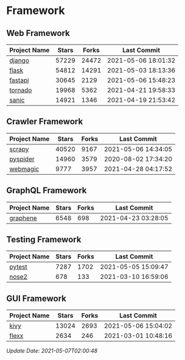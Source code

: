 # Framework

## Web Framework
| Project Name | Stars | Forks | Last Commit |
| ------------ | ----- | ----- | ----------- |
| [django](https://github.com/django/django) | 57229 | 24472 | 2021-05-06 18:01:32 |
| [flask](https://github.com/pallets/flask) | 54812 | 14291 | 2021-05-03 18:13:36 |
| [fastapi](https://github.com/tiangolo/fastapi) | 30645 | 2129 | 2021-05-06 15:48:23 |
| [tornado](https://github.com/tornadoweb/tornado) | 19968 | 5362 | 2021-04-21 19:58:33 |
| [sanic](https://github.com/sanic-org/sanic) | 14921 | 1346 | 2021-04-19 21:53:42 |

## Crawler Framework
| Project Name | Stars | Forks | Last Commit |
| ------------ | ----- | ----- | ----------- |
| [scrapy](https://github.com/scrapy/scrapy) | 40520 | 9167 | 2021-05-06 14:34:05 |
| [pyspider](https://github.com/binux/pyspider) | 14960 | 3579 | 2020-08-02 17:34:20 |
| [webmagic](https://github.com/code4craft/webmagic) | 9777 | 3957 | 2021-04-28 04:17:52 |

## GraphQL Framework
| Project Name | Stars | Forks | Last Commit |
| ------------ | ----- | ----- | ----------- |
| [graphene](https://github.com/graphql-python/graphene) | 6548 | 698 | 2021-04-23 03:28:05 |

## Testing Framework
| Project Name | Stars | Forks | Last Commit |
| ------------ | ----- | ----- | ----------- |
| [pytest](https://github.com/pytest-dev/pytest) | 7287 | 1702 | 2021-05-05 15:09:47 |
| [nose2](https://github.com/nose-devs/nose2) | 678 | 133 | 2021-03-10 16:59:06 |

## GUI Framework
| Project Name | Stars | Forks | Last Commit |
| ------------ | ----- | ----- | ----------- |
| [kivy](https://github.com/kivy/kivy) | 13024 | 2693 | 2021-05-06 15:04:02 |
| [flexx](https://github.com/flexxui/flexx) | 2634 | 246 | 2021-03-01 10:48:16 |

*Update Date: 2021-05-07T02:00:48*